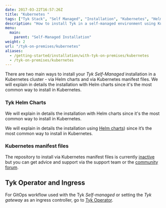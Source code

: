```yaml
---
date: 2017-03-22T16:57:26Z
title: "Kubernetes "
tags: ["Tyk Stack", "Self Managed", "Installation", "Kubernetes", "Helm Chart", "Tyk Operator"]
description: "How to install Tyk in a self-managed environment using Kubernetes"
menu:
  main:
    parent: "Self-Managed Installation"
weight: 2
url: "/tyk-on-premises/kubernetes"
aliases:
  - /getting-started/installation/with-tyk-on-premises/kubernetes
  - /tyk-on-premises/kubernetes
---
```


There are two main ways to install your *Tyk Self-Managed* installation in a Kubernetes cluster - via Helm charts and via Kubernetes manifest files.
We will explain in details the installation with Helm charts since it's the most common way to install in Kubernetes.

### Tyk Helm Charts

We will explain in details the installation with Helm charts since it's the most common way to install in Kubernetes.

We will explain in details the installation using [Helm charts](/docs/tyk-self-managed/tyk-helm-chart/)) 
since it’s the most common way to install in Kubernetes.

### Kubernetes manifest files

The repository to install via Kubernetes manifest files is currently [inactive](https://github.com/TykTechnologies/tyk-k8s) 
but you can get advice and support via the support team or the [community forum](https://community.tyk.io/).

## Tyk Operator and Ingress 

For GitOps workflow used with the Tyk *Self-managed* or setting the *Tyk gateway* as an ingress controller, 
go to [Tyk Operator](/docs/tyk-on-prem/kubernetes-ingress/). 

